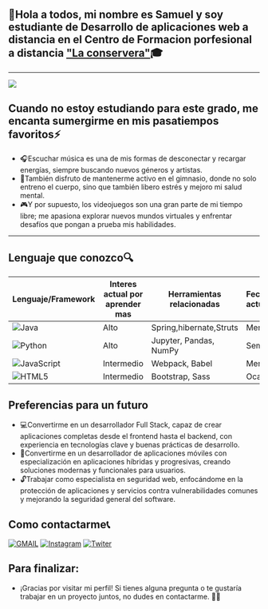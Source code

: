 ## 👋Hola a todos, mi nombre es Samuel y soy estudiante de Desarrollo de aplicaciones web a distancia en el Centro de Formacion porfesional a distancia ["La conservera"](https://sites.google.com/view/fplaconservera)🎓

---

[![](https://salesystems.es/wp-content/uploads/2023/01/tecnologia-informatica-diferencias.jpg)](https://todofp.es/que-estudiar/loe/informatica-comunicaciones/des-aplicaciones-web.html)

## Cuando no estoy estudiando para este grado, me encanta sumergirme en mis pasatiempos favoritos⚡
- 🎧Escuchar música es una de mis formas de desconectar y recargar energías, siempre buscando nuevos géneros y artistas.
- 💪También disfruto de mantenerme activo en el gimnasio, donde no solo entreno el cuerpo, sino que también libero estrés y mejoro mi salud mental.
- 🎮Y por supuesto, los videojuegos son una gran parte de mi tiempo libre; me apasiona explorar nuevos mundos virtuales y enfrentar desafíos que pongan a prueba mis habilidades.

---

## Lenguaje que conozco🔍

| Lenguaje/Framework                                                                                               | Interes actual por aprender mas  | Herramientas relacionadas | Fecuencia de actualizacion|
|--------------------                                                                                              |----------                        |--------------             |------------------         |
|![Java](https://img.shields.io/badge/Java-ED8B00?style=for-the-badge&logo=java&logoColor=white)                   | Alto                             | Spring,hibernate,Struts   | Mensual                   |
|![Python](https://img.shields.io/badge/Python-FFD43B?style=for-the-badge&logo=python&logoColor=306998)            | Alto                             | Jupyter, Pandas, NumPy    | Semanal                   |
|![JavaScript](https://img.shields.io/badge/JavaScript-323330?style=for-the-badge&logo=javascript&logoColor=F7DF1E)| Intermedio                       | Webpack, Babel            | Mensual                   |
|![HTML5](https://img.shields.io/badge/HTML-E34F26?style=for-the-badge&logo=html5&logoColor=white)                 | Intermedio                       | Bootstrap, Sass           | Ocasional                 |


## Preferencias para un futuro

 - 💻Convertirme en un desarrollador Full Stack, capaz de crear aplicaciones completas desde el frontend hasta el backend, con experiencia en tecnologías clave y buenas prácticas de desarrollo.
 - 📱Convertirme en un desarrollador de aplicaciones móviles con especialización en aplicaciones híbridas y progresivas, creando soluciones modernas y funcionales para usuarios.
 - 🔓Trabajar como especialista en seguridad web, enfocándome en la protección de aplicaciones y servicios contra vulnerabilidades comunes y mejorando la seguridad general del software.

## Como contactarme📞

[![GMAIL](https://img.shields.io/badge/Mail-D14836?style=for-the-badge&logo=gmail&logoColor=white)](1666321@alu.murciaeduca.es)
[![Instagram](https://img.shields.io/badge/Instagram-E4405F?style=for-the-badge&logo=instagram&logoColor=white)](https://www.instagram.com/samurl11)
[![Twiter](https://img.shields.io/badge/Twitter-1DA1F2?style=for-the-badge&logo=twitter&logoColor=white)](https://x.com/samuel_lison)

## Para finalizar:
- ¡Gracias por visitar mi perfil! Si tienes alguna pregunta o te gustaría trabajar en un proyecto juntos, no dudes en contactarme. 🚀😊
